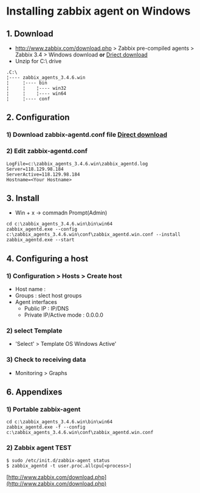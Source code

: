 # Installing zabbix agent on Windows

## 1. Download

   * http://www.zabbix.com/download.php > Zabbix pre-compiled agents > Zabbix 3.4 > Windows download **or** [Driect download](https://www.zabbix.com/downloads/3.4.6/zabbix_agents_3.4.6.win.zip)
   * Unzip for C:\ drive

   ```diretory
.C:\
¦---- zabbix_agents_3.4.6.win
¦     ¦---- bin
¦     ¦    ¦---- win32
¦     ¦    ¦---- win64
¦     ¦---- conf
   ```

## 2. Configuration

### 1) Download zabbix-agentd.conf file [Direct download](https://raw.githubusercontent.com/ipmstyle/zabbix_on_raspberry_pi/master/conf/zabbix_agentd.win.conf)
  
### 2) Edit zabbix-agentd.conf

   ```
LogFile=c:\zabbix_agents_3.4.6.win\zabbix_agentd.log
Server=118.129.98.184
ServerActive=118.129.98.184
Hostname=<Your Hostname>
   ```

## 3. Install

  * Win + x -> commadn Prompt(Admin)
  ```
cd c:\zabbix_agents_3.4.6.win\bin\win64
zabbix_agentd.exe --config c:\zabbix_agents_3.4.6.win\conf\zabbix_agentd.win.conf --install
zabbix_agentd.exe --start
  ```

## 4. Configuring a host

### 1) Configuration > Hosts > Create host

   - Host name : <Your name>
   - Groups : slect host groups
   - Agent interfaces
        - Public IP : IP/DNS
        - Private IP/Active mode : 0.0.0.0

### 2) select Template

   - 'Select' > Template OS Windows Active'

### 3) Check to receiving data

   - Monitoring > Graphs


## 6. Appendixes

### 1) Portable zabbix-agent

   ```
   cd c:\zabbix_agents_3.4.6.win\bin\win64
   zabbix_agentd.exe -f --config c:\zabbix_agents_3.4.6.win\conf\zabbix_agentd.win.conf
   ```

### 2) Zabbix agent TEST

   ```Shell
   $ sudo /etc/init.d/zabbix-agent status
   $ zabbix_agentd -t user.proc.allcpu[<process>]
   ```
   
[http://www.zabbix.com/download.php](http://www.zabbix.com/download.php)
